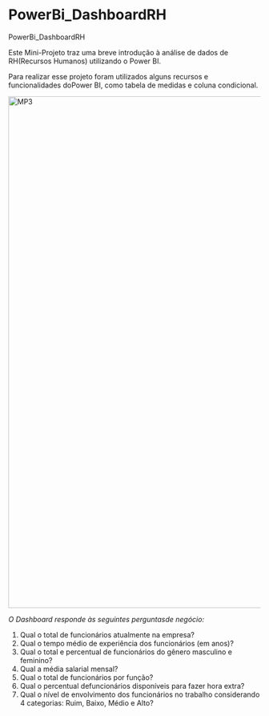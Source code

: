 # PowerBi_DashboardRH
PowerBi_DashboardRH

Este  Mini-Projeto  traz  uma  breve  introdução  à  análise  de dados de  RH(Recursos Humanos) utilizando o Power BI.

Para realizar esse projeto foram utilizados alguns recursos e funcionalidades doPower BI, como tabela de medidas e coluna condicional.

<img width="1021" alt="MP3" src="https://user-images.githubusercontent.com/108886670/233253462-494dee90-857f-4f15-b2b9-d7b0e1fbe7a0.png">

_O Dashboard responde às seguintes perguntasde negócio:_

1. Qual o total de funcionários atualmente na empresa?
2. Qual o tempo médio de experiência dos funcionários (em anos)?
3. Qual o total e percentual de funcionários do gênero masculino e feminino?
4. Qual a média salarial mensal?
5. Qual o total de funcionários por função?
6. Qual o percentual defuncionários disponíveis para fazer hora extra?
7. Qual o nível de envolvimento dos funcionários no trabalho considerando 4 categorias: Ruim, Baixo, Médio e Alto?
